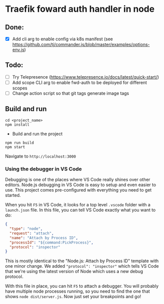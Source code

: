 # Traefik foward auth handler in node

## Done:

- [x] Add cli arg to enable config via k8s manifest (see https://github.com/tj/commander.js/blob/master/examples/options-env.js)

## Todo:

- [ ] Try Telepresence (https://www.telepresence.io/docs/latest/quick-start/)
- [ ] Add scope CLI arg to enable fwd-auth to be deployed for different scopes
- [ ] Change action script so that git tags generate image tags

## Build and run
```
cd <project_name>
npm install
```

- Build and run the project

```
npm run build
npm start
```

Navigate to `http://localhost:3000`

### Using the debugger in VS Code

Debugging is one of the places where VS Code really shines over other editors.
Node.js debugging in VS Code is easy to setup and even easier to use.
This project comes pre-configured with everything you need to get started.

When you hit `F5` in VS Code, it looks for a top level `.vscode` folder with a `launch.json` file.
In this file, you can tell VS Code exactly what you want to do:

```json
{
  "type": "node",
  "request": "attach",
  "name": "Attach by Process ID",
  "processId": "${command:PickProcess}",
  "protocol": "inspector"
}
```

This is mostly identical to the "Node.js: Attach by Process ID" template with one minor change.
We added `"protocol": "inspector"` which tells VS Code that we're using the latest version of Node which uses a new debug protocol.

With this file in place, you can hit `F5` to attach a debugger.
You will probably have multiple node processes running, so you need to find the one that shows `node dist/server.js`.
Now just set your breakpoints and go!
